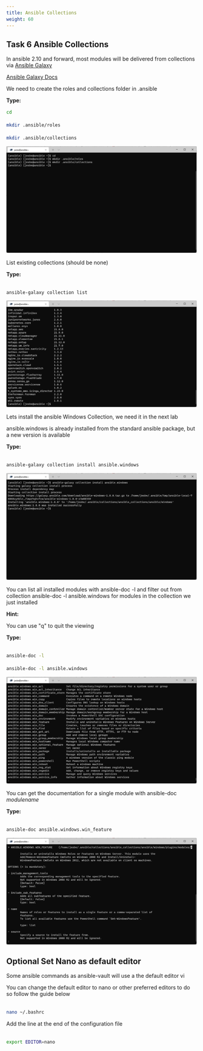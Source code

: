 ```yaml
---
title: Ansible Collections
weight: 60
---
```


## Task 6 Ansible Collections

In ansible 2.10 and forward, most modules will be delivered from collections via [Ansible Galaxy](https://galaxy.ansible.com)

[Ansible Galaxy Docs](https://docs.ansible.com/ansible/latest/user_guide/collections_using.html)

We need to create the roles and collections folder in .ansible

__Type:__

```bash
cd

mkdir .ansible/roles

mkdir .ansible/collections
```

![Alt text](images/022_ansible_roles_dir.png?raw=true "create roles dir")

List existing collections (should be none)

__Type:__

```bash

ansible-galaxy collection list

```

![Alt text](images/023_ansible_collection_list.png?raw=true "list collections")

Lets install the ansible Windows Collection, we need it in the next lab

ansible.windows is already installed from the standard ansible package, but a new version is available

__Type:__

```bash

ansible-galaxy collection install ansible.windows

```

![Alt text](images/024_ansible_collection_install.png?raw=true "install collection")

You can list all installed modules with ansible-doc -l and filter out from collection ansible-doc -l ansible.windows for modules in the collection we just installed

__Hint:__

 You can use "q" to quit the viewing

__Type:__

```bash

ansible-doc -l

ansible-doc -l ansible.windows

```

![Alt text](images/025_ansible-doc.png?raw=true "ansible-doc -l")

You can get the documentation for a single module with ansible-doc *modulename*

__Type:__

```bash

ansible-doc ansible.windows.win_feature

```

![Alt text](images/026_ansible-doc-winfeature.png?raw=true "ansible-doc -l")

## Optional Set Nano as default editor

Some ansible commands as ansible-vault will use a the default editor vi

You can change the default editor to nano or other preferred editors to do so follow the guide below

```bash

nano ~/.bashrc

```

Add the line at the end of the configuration file

```bash

export EDITOR=nano

```
